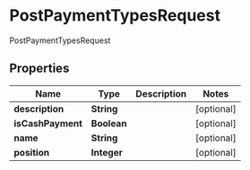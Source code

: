 

# PostPaymentTypesRequest

PostPaymentTypesRequest

## Properties

| Name | Type | Description | Notes |
|------------ | ------------- | ------------- | -------------|
|**description** | **String** |  |  [optional] |
|**isCashPayment** | **Boolean** |  |  [optional] |
|**name** | **String** |  |  [optional] |
|**position** | **Integer** |  |  [optional] |




